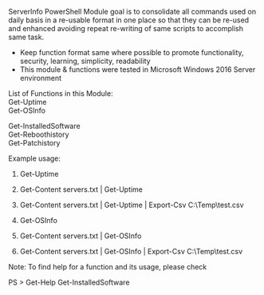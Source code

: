 ServerInfo PowerShell Module goal is to consolidate all commands used on daily basis in a re-usable format in one place so that they can be re-used and enhanced avoiding repeat re-writing of same scripts to accomplish same task. <br/>
- Keep function format same where possible to promote functionality, security, learning, simplicity, readability  <br/>
- This module & functions were tested in Microsoft Windows 2016 Server environment  <br/>

List of Functions in this Module: <br/>
Get-Uptime <br/>
Get-OSInfo  <br/>

Get-InstalledSoftware   <br/>
Get-Reboothistory <br/>
Get-Patchistory   <br/>



Example usage: <br/>
1) Get-Uptime <br/>
2) Get-Content servers.txt | Get-Uptime <br/>
3) Get-Content servers.txt | Get-Uptime | Export-Csv C:\Temp\test.csv <br/>


1) Get-OSInfo <br/>
2) Get-Content servers.txt | Get-OSInfo <br/>
3) Get-Content servers.txt | Get-OSInfo | Export-Csv C:\Temp\test.csv <br/>



Note: 
To find help for a function and its usage, please check

PS > Get-Help Get-InstalledSoftware

